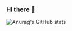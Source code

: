 ### Hi there 👋

![Anurag's GitHub stats](https://github-readme-stats.vercel.app/api?username=rlaxodud214&show_icons=true&theme=tokyonight&count_private=true)


<!--
프로그래머스 뱃지는 없나,,,
**rlaxodud214/rlaxodud214** is a ✨ _special_ ✨ repository because its `README.md` 
(this file) appears on your GitHub profile.

[![Solved.ac](http://mazassumnida.wtf/api/v2/generate_badge?boj=rlaxodud214)](https://solved.ac/rlaxodud214)

Here are some ideas to get you started:

- 🔭 I’m currently working on ...
- 🌱 I’m currently learning ...
- 👯 I’m looking to collaborate on ...
- 🤔 I’m looking for help with ...
- 💬 Ask me about ...
- 📫 How to reach me: ...
- 😄 Pronouns: ...
- ⚡ Fun fact: ...
-->
